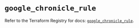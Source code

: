 # `google_chronicle_rule`

Refer to the Terraform Registry for docs: [`google_chronicle_rule`](https://registry.terraform.io/providers/hashicorp/google/6.38.0/docs/resources/chronicle_rule).
